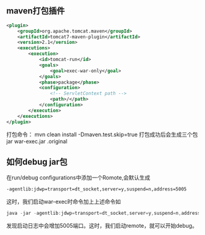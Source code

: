 ## maven打包插件
```xml
<plugin>
    <groupId>org.apache.tomcat.maven</groupId>
    <artifactId>tomcat7-maven-plugin</artifactId>
    <version>2.1</version>
    <executions>
        <execution>
            <id>tomcat-run</id>
            <goals>
                <goal>exec-war-only</goal>
            </goals>
            <phase>package</phase>
            <configuration>
                <!-- ServletContext path -->
                <path>/</path>
            </configuration>
        </execution>
    </executions>
</plugin>
```
打包命令： mvn clean install -Dmaven.test.skip=true
打包成功后会生成三个包 jar war-exec.jar .original

## 如何debug jar包
在run/debug configurations中添加一个Romote,会默认生成

```xml
-agentlib:jdwp=transport=dt_socket,server=y,suspend=n,address=5005
```

这时，我们启动war-exec时命令加上上述命令如
```java
java -jar -agentlib:jdwp=transport=dt_socket,server=y,suspend=n,address=5005 target/demo-web-exec.jar
```
发现启动日志中会增加5005端口。这时，我们启动remote，就可以开始debug。
